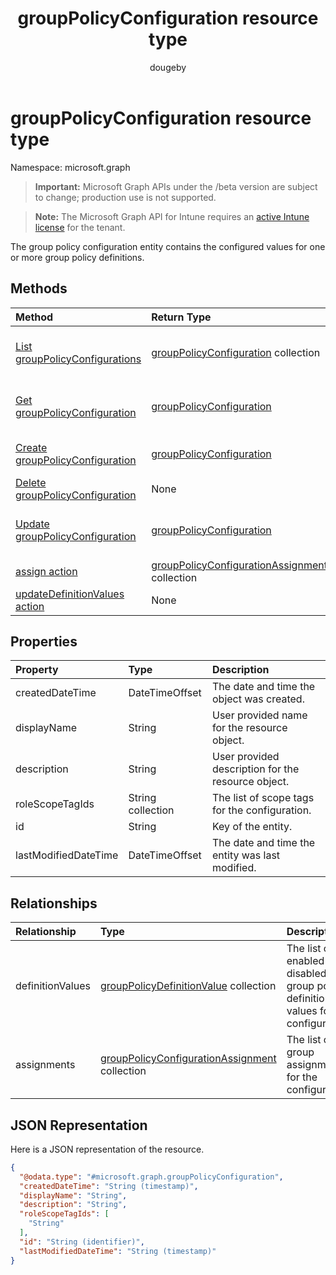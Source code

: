 ﻿---
title: "groupPolicyConfiguration resource type"
description: "The group policy configuration entity contains the configured values for one or more group policy definitions."
author: "dougeby"
localization_priority: Normal
ms.prod: "intune"
doc_type: resourcePageType
---

# groupPolicyConfiguration resource type

Namespace: microsoft.graph

> **Important:** Microsoft Graph APIs under the /beta version are subject to change; production use is not supported.

> **Note:** The Microsoft Graph API for Intune requires an [active Intune license](https://go.microsoft.com/fwlink/?linkid=839381) for the tenant.

The group policy configuration entity contains the configured values for one or more group policy definitions.

## Methods

| Method                                                                                                        | Return Type                                                                                                            | Description                                                                                                                               |
| :------------------------------------------------------------------------------------------------------------ | :--------------------------------------------------------------------------------------------------------------------- | :---------------------------------------------------------------------------------------------------------------------------------------- |
| [List groupPolicyConfigurations](../api/intune-grouppolicy-grouppolicyconfiguration-list.md)                  | [groupPolicyConfiguration](../resources/intune-grouppolicy-grouppolicyconfiguration.md) collection                     | List properties and relationships of the [groupPolicyConfiguration](../resources/intune-grouppolicy-grouppolicyconfiguration.md) objects. |
| [Get groupPolicyConfiguration](../api/intune-grouppolicy-grouppolicyconfiguration-get.md)                     | [groupPolicyConfiguration](../resources/intune-grouppolicy-grouppolicyconfiguration.md)                                | Read properties and relationships of the [groupPolicyConfiguration](../resources/intune-grouppolicy-grouppolicyconfiguration.md) object.  |
| [Create groupPolicyConfiguration](../api/intune-grouppolicy-grouppolicyconfiguration-create.md)               | [groupPolicyConfiguration](../resources/intune-grouppolicy-grouppolicyconfiguration.md)                                | Create a new [groupPolicyConfiguration](../resources/intune-grouppolicy-grouppolicyconfiguration.md) object.                              |
| [Delete groupPolicyConfiguration](../api/intune-grouppolicy-grouppolicyconfiguration-delete.md)               | None                                                                                                                   | Deletes a [groupPolicyConfiguration](../resources/intune-grouppolicy-grouppolicyconfiguration.md).                                        |
| [Update groupPolicyConfiguration](../api/intune-grouppolicy-grouppolicyconfiguration-update.md)               | [groupPolicyConfiguration](../resources/intune-grouppolicy-grouppolicyconfiguration.md)                                | Update the properties of a [groupPolicyConfiguration](../resources/intune-grouppolicy-grouppolicyconfiguration.md) object.                |
| [assign action](../api/intune-grouppolicy-grouppolicyconfiguration-assign.md)                                 | [groupPolicyConfigurationAssignment](../resources/intune-grouppolicy-grouppolicyconfigurationassignment.md) collection | Not yet documented                                                                                                                        |
| [updateDefinitionValues action](../api/intune-grouppolicy-grouppolicyconfiguration-updatedefinitionvalues.md) | None                                                                                                                   | Not yet documented                                                                                                                        |

## Properties

| Property             | Type              | Description                                        |
| :------------------- | :---------------- | :------------------------------------------------- |
| createdDateTime      | DateTimeOffset    | The date and time the object was created.          |
| displayName          | String            | User provided name for the resource object.        |
| description          | String            | User provided description for the resource object. |
| roleScopeTagIds      | String collection | The list of scope tags for the configuration.      |
| id                   | String            | Key of the entity.                                 |
| lastModifiedDateTime | DateTimeOffset    | The date and time the entity was last modified.    |

## Relationships

| Relationship     | Type                                                                                                                   | Description                                                                           |
| :--------------- | :--------------------------------------------------------------------------------------------------------------------- | :------------------------------------------------------------------------------------ |
| definitionValues | [groupPolicyDefinitionValue](../resources/intune-grouppolicy-grouppolicydefinitionvalue.md) collection                 | The list of enabled or disabled group policy definition values for the configuration. |
| assignments      | [groupPolicyConfigurationAssignment](../resources/intune-grouppolicy-grouppolicyconfigurationassignment.md) collection | The list of group assignments for the configuration.                                  |

## JSON Representation

Here is a JSON representation of the resource.

<!-- {
  "blockType": "resource",
  "keyProperty": "id",
  "@odata.type": "microsoft.graph.groupPolicyConfiguration"
}
-->

```json
{
  "@odata.type": "#microsoft.graph.groupPolicyConfiguration",
  "createdDateTime": "String (timestamp)",
  "displayName": "String",
  "description": "String",
  "roleScopeTagIds": [
    "String"
  ],
  "id": "String (identifier)",
  "lastModifiedDateTime": "String (timestamp)"
}
```
